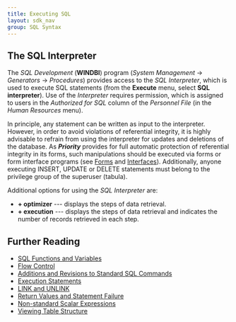 ```yaml
---
title: Executing SQL
layout: sdk_nav
group: SQL Syntax
---
```


## The SQL Interpreter 

The *SQL Development* (**WINDBI**) program (*System Management* →
*Generators* → *Procedures*) provides access to the *SQL Interpreter*,
which is used to execute SQL statements (from the **Execute** menu,
select **SQL interpreter**). Use of the *Interpreter* requires
permission, which is assigned to users in the *Authorized for SQL*
column of the *Personnel File* (in the *Human Resources* menu).

In principle, any statement can be written as input to the interpreter.
However, in order to avoid violations of referential integrity, it is
highly advisable to refrain from using the interpreter for updates and
deletions of the database. As ***Priority*** provides for full automatic
protection of referential integrity in its forms, such manipulations
should be executed via forms or form interface programs (see
[Forms](Forms ) and [Interfaces](Interfaces )).
Additionally, anyone executing INSERT, UPDATE or DELETE statements must
belong to the privilege group of the superuser (tabula).

Additional options for using the *SQL Interpreter* are:

-   **+ optimizer** --- displays the steps of data retrieval.
-   **+ execution** --- displays the steps of data retrieval and
    indicates the number of records retrieved in each step.

## Further Reading 

-   [SQL Functions and
    Variables](SQL-Functions-and-Variables )
-   [Flow Control](Flow-Control )
-   [Additions and Revisions to Standard SQL
    Commands](Additions-and-Revisions-to-Standard-SQL-Commands )
-   [Execution Statements](Execution-Statements )
-   [LINK and UNLINK](LINK-and-UNLINK )
-   [Return Values and Statement
    Failure](Return-Values-and-Statement-Failure )
-   [Non-standard Scalar
    Expressions](Non-standard-Scalar-Expressions )
-   [Viewing Table Structure](Viewing-Table-Structure )
